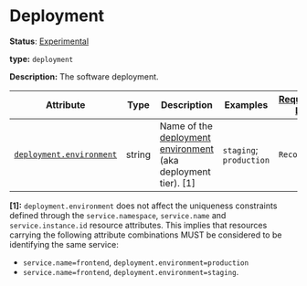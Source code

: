 # Deployment

**Status**: [Experimental][DocumentStatus]

**type:** `deployment`

**Description:** The software deployment.

<!-- semconv deployment -->
<!-- NOTE: THIS TEXT IS AUTOGENERATED. DO NOT EDIT BY HAND. -->
<!-- see templates/registry/markdown/snippet.md.j2 -->
<!-- prettier-ignore-start -->
<!-- markdownlint-capture -->
<!-- markdownlint-disable -->

| Attribute  | Type | Description  | Examples  | [Requirement Level](https://opentelemetry.io/docs/specs/semconv/general/attribute-requirement-level/) | Stability |
|---|---|---|---|---|---|
| [`deployment.environment`](/docs/attributes-registry/deployment.md) | string | Name of the [deployment environment](https://wikipedia.org/wiki/Deployment_environment) (aka deployment tier). [1] | `staging`; `production` | `Recommended` | ![Experimental](https://img.shields.io/badge/-experimental-blue) |

**[1]:** `deployment.environment` does not affect the uniqueness constraints defined through
the `service.namespace`, `service.name` and `service.instance.id` resource attributes.
This implies that resources carrying the following attribute combinations MUST be
considered to be identifying the same service:

* `service.name=frontend`, `deployment.environment=production`
* `service.name=frontend`, `deployment.environment=staging`.




<!-- markdownlint-restore -->
<!-- prettier-ignore-end -->
<!-- END AUTOGENERATED TEXT -->
<!-- endsemconv -->

[DocumentStatus]: https://github.com/open-telemetry/opentelemetry-specification/tree/v1.33.0/specification/document-status.md
